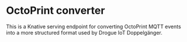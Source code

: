 # OctoPrint converter

This is a Knative serving endpoint for converting OctoPrint MQTT events into a more structured
format used by Drogue IoT Doppelgänger.
